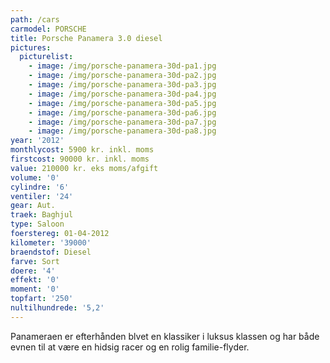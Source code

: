 ```yaml
---
path: /cars
carmodel: PORSCHE
title: Porsche Panamera 3.0 diesel
pictures:
  picturelist:
    - image: /img/porsche-panamera-30d-pa1.jpg
    - image: /img/porsche-panamera-30d-pa2.jpg
    - image: /img/porsche-panamera-30d-pa3.jpg
    - image: /img/porsche-panamera-30d-pa4.jpg
    - image: /img/porsche-panamera-30d-pa5.jpg
    - image: /img/porsche-panamera-30d-pa6.jpg
    - image: /img/porsche-panamera-30d-pa7.jpg
    - image: /img/porsche-panamera-30d-pa8.jpg
year: '2012'
monthlycost: 5900 kr. inkl. moms
firstcost: 90000 kr. inkl. moms
value: 210000 kr. eks moms/afgift
volume: '0'
cylindre: '6'
ventiler: '24'
gear: Aut.
traek: Baghjul
type: Saloon
foerstereg: 01-04-2012
kilometer: '39000'
braendstof: Diesel
farve: Sort
doere: '4'
effekt: '0'
moment: '0'
topfart: '250'
nultilhundrede: '5,2'
---
```

Panameraen er efterhånden blvet en klassiker i luksus klassen og har både evnen til at være en hidsig racer og en rolig familie-flyder.
